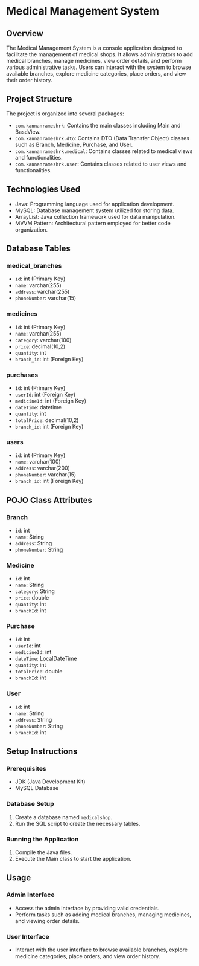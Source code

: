 # Medical Management System

## Overview
The Medical Management System is a console application designed to facilitate the management of medical shops. It allows administrators to add medical branches, manage medicines, view order details, and perform various administrative tasks. Users can interact with the system to browse available branches, explore medicine categories, place orders, and view their order history.

## Project Structure
The project is organized into several packages:
- `com.kannanrameshrk`: Contains the main classes including Main and BaseView.
- `com.kannanrameshrk.dto`: Contains DTO (Data Transfer Object) classes such as Branch, Medicine, Purchase, and User.
- `com.kannanrameshrk.medical`: Contains classes related to medical views and functionalities.
- `com.kannanrameshrk.user`: Contains classes related to user views and functionalities.

## Technologies Used
- Java: Programming language used for application development.
- MySQL: Database management system utilized for storing data.
- ArrayList: Java collection framework used for data manipulation.
- MVVM Pattern: Architectural pattern employed for better code organization.

## Database Tables
### medical_branches
- `id`: int (Primary Key)
- `name`: varchar(255)
- `address`: varchar(255)
- `phoneNumber`: varchar(15)

### medicines
- `id`: int (Primary Key)
- `name`: varchar(255)
- `category`: varchar(100)
- `price`: decimal(10,2)
- `quantity`: int
- `branch_id`: int (Foreign Key)

### purchases
- `id`: int (Primary Key)
- `userId`: int (Foreign Key)
- `medicineId`: int (Foreign Key)
- `dateTime`: datetime
- `quantity`: int
- `totalPrice`: decimal(10,2)
- `branch_id`: int (Foreign Key)

### users
- `id`: int (Primary Key)
- `name`: varchar(100)
- `address`: varchar(200)
- `phoneNumber`: varchar(15)
- `branch_id`: int (Foreign Key)

## POJO Class Attributes
### Branch
- `id`: int
- `name`: String
- `address`: String
- `phoneNumber`: String

### Medicine
- `id`: int
- `name`: String
- `category`: String
- `price`: double
- `quantity`: int
- `branchId`: int

### Purchase
- `id`: int
- `userId`: int
- `medicineId`: int
- `dateTime`: LocalDateTime
- `quantity`: int
- `totalPrice`: double
- `branchId`: int

### User
- `id`: int
- `name`: String
- `address`: String
- `phoneNumber`: String
- `branchId`: int

## Setup Instructions
### Prerequisites
- JDK (Java Development Kit)
- MySQL Database

### Database Setup
1. Create a database named `medicalshop`.
2. Run the SQL script to create the necessary tables.

### Running the Application
1. Compile the Java files.
2. Execute the Main class to start the application.

## Usage
### Admin Interface
- Access the admin interface by providing valid credentials.
- Perform tasks such as adding medical branches, managing medicines, and viewing order details.

### User Interface
- Interact with the user interface to browse available branches, explore medicine categories, place orders, and view order history.
